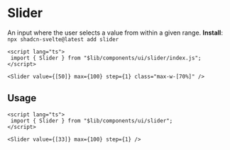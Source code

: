 # Slider
An input where the user selects a value from within a given range.
**Install**: `npx shadcn-svelte@latest add slider`

```svelte
<script lang="ts">
 import { Slider } from "$lib/components/ui/slider/index.js";
</script>
 
<Slider value={[50]} max={100} step={1} class="max-w-[70%]" />
```

## Usage
```svelte
<script lang="ts">
 import { Slider } from "$lib/components/ui/slider";
</script>
 
<Slider value={[33]} max={100} step={1} />
```